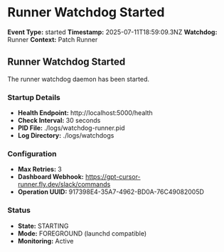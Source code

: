 # Runner Watchdog Started

**Event Type:** started
**Timestamp:** 2025-07-11T18:59:09.3NZ
**Watchdog:** Runner
**Context:** Patch Runner


## Runner Watchdog Started

The runner watchdog daemon has been started.

### Startup Details
- **Health Endpoint:** http://localhost:5000/health
- **Check Interval:** 30 seconds
- **PID File:** ./logs/watchdog-runner.pid
- **Log Directory:** ./logs/watchdogs

### Configuration
- **Max Retries:** 3
- **Dashboard Webhook:** https://gpt-cursor-runner.fly.dev/slack/commands
- **Operation UUID:** 917398E4-35A7-4962-BD0A-76C49082005D

### Status
- **State:** STARTING
- **Mode:** FOREGROUND (launchd compatible)
- **Monitoring:** Active


